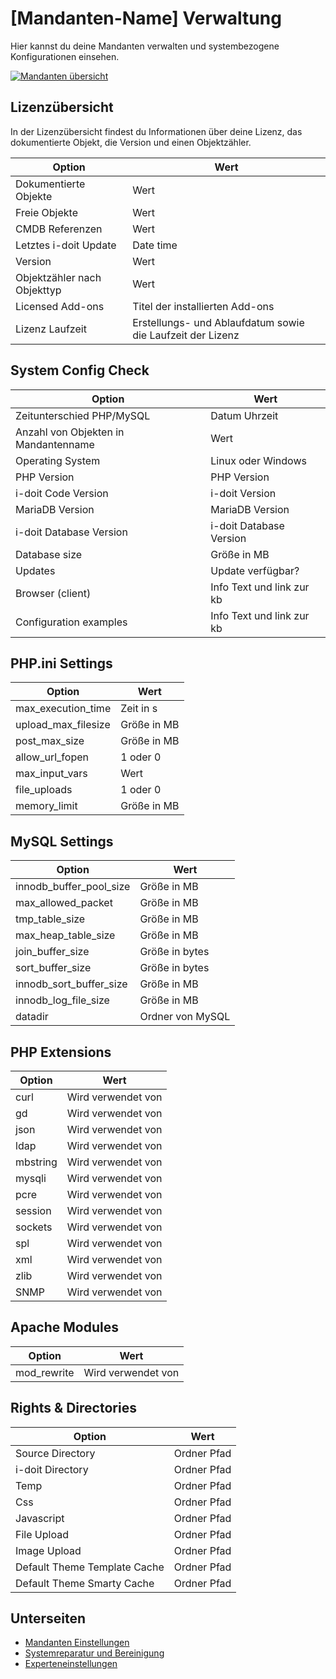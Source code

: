 # [Mandanten-Name] Verwaltung

Hier kannst du deine Mandanten verwalten und systembezogene Konfigurationen einsehen.

[![Mandanten übersicht](../../../assets/images/de/administration/verwaltung/mandanten-name-verwaltung/1-mv.png)](../../../assets/images/de/administration/verwaltung/mandanten-name-verwaltung/1-mv.png)

## Lizenzübersicht

In der Lizenzübersicht findest du Informationen über deine Lizenz, das dokumentierte Objekt, die Version und einen Objektzähler.

| Option                      | Wert                                                       |
| --------------------------- | ---------------------------------------------------------- |
| Dokumentierte Objekte       | Wert                                                       |
| Freie Objekte               | Wert                                                       |
| CMDB Referenzen             | Wert                                                       |
| Letztes i-doit Update       | Date time                                                  |
| Version                     | Wert                                                       |
| Objektzähler nach Objekttyp | Wert                                                       |
| Licensed Add-ons            | Titel der installierten Add-ons                            |
| Lizenz Laufzeit             | Erstellungs- und Ablaufdatum sowie die Laufzeit der Lizenz |

## System Config Check

| Option                               | Wert                      |
| ------------------------------------ | ------------------------- |
| Zeitunterschied PHP/MySQL            | Datum Uhrzeit             |
| Anzahl von Objekten in Mandantenname | Wert                      |
| Operating System                     | Linux oder Windows        |
| PHP Version                          | PHP Version               |
| i-doit Code Version                  | i-doit Version            |
| MariaDB Version                      | MariaDB Version           |
| i-doit Database Version              | i-doit Database Version   |
| Database size                        | Größe in MB               |
| Updates                              | Update verfügbar?         |
| Browser (client)                     | Info Text und link zur kb |
| Configuration examples               | Info Text und link zur kb |

## PHP.ini Settings

| Option              | Wert        |
| ------------------- | ----------- |
| max_execution_time  | Zeit in s   |
| upload_max_filesize | Größe in MB |
| post_max_size       | Größe in MB |
| allow_url_fopen     | 1 oder 0    |
| max_input_vars      | Wert        |
| file_uploads        | 1 oder 0    |
| memory_limit        | Größe in MB |

## MySQL Settings

| Option                  | Wert             |
| ----------------------- | ---------------- |
| innodb_buffer_pool_size | Größe in MB      |
| max_allowed_packet      | Größe in MB      |
| tmp_table_size          | Größe in MB      |
| max_heap_table_size     | Größe in MB      |
| join_buffer_size        | Größe in bytes   |
| sort_buffer_size        | Größe in bytes   |
| innodb_sort_buffer_size | Größe in MB      |
| innodb_log_file_size    | Größe in MB      |
| datadir                 | Ordner von MySQL |

## PHP Extensions

| Option   | Wert               |
| -------- | ------------------ |
| curl     | Wird verwendet von |
| gd       | Wird verwendet von |
| json     | Wird verwendet von |
| ldap     | Wird verwendet von |
| mbstring | Wird verwendet von |
| mysqli   | Wird verwendet von |
| pcre     | Wird verwendet von |
| session  | Wird verwendet von |
| sockets  | Wird verwendet von |
| spl      | Wird verwendet von |
| xml      | Wird verwendet von |
| zlib     | Wird verwendet von |
| SNMP     | Wird verwendet von |

## Apache Modules

| Option      | Wert               |
| ----------- | ------------------ |
| mod_rewrite | Wird verwendet von |

## Rights & Directories

| Option                       | Wert        |
| ---------------------------- | ----------- |
| Source Directory             | Ordner Pfad |
| i-doit Directory             | Ordner Pfad |
| Temp                         | Ordner Pfad |
| Css                          | Ordner Pfad |
| Javascript                   | Ordner Pfad |
| File Upload                  | Ordner Pfad |
| Image Upload                 | Ordner Pfad |
| Default Theme Template Cache | Ordner Pfad |
| Default Theme Smarty Cache   | Ordner Pfad |

## Unterseiten

-   [Mandanten Einstellungen](einstellungen-mandanten-name.md)
-   [Systemreparatur und Bereinigung](systemreparatur-und-bereinigung.md)
-   [Experteneinstellungen](experteneinstellungen.md)
